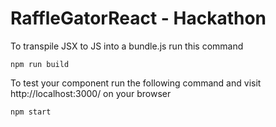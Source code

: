 # RaffleGatorReact - Hackathon

To transpile JSX to JS into a bundle.js run this command

```
npm run build
```

To test your component run the following command and visit http://localhost:3000/ on your browser

```
npm start
```

